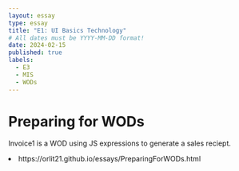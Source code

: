 ```yaml
---
layout: essay
type: essay
title: "E1: UI Basics Technology"
# All dates must be YYYY-MM-DD format!
date: 2024-02-15
published: true
labels:
  - E3
  - MIS
  - WODs
---
```

<h1>Preparing for WODs</h1>
<p>Invoice1 is a WOD using JS expressions to generate a sales reciept.</p>
<li>https://orlit21.github.io/essays/PreparingForWODs.html</li>
